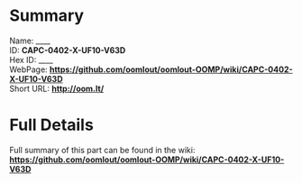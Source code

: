 
Summary
=================
  
Name: ____    
ID: __CAPC-0402-X-UF10-V63D__   
Hex ID: ____   
WebPage: __https://github.com/oomlout/oomlout-OOMP/wiki/CAPC-0402-X-UF10-V63D__   
Short URL: __http://oom.lt/__   

Full Details
==========================
Full summary of this part can be found in the wiki:   
__https://github.com/oomlout/oomlout-OOMP/wiki/CAPC-0402-X-UF10-V63D__    


